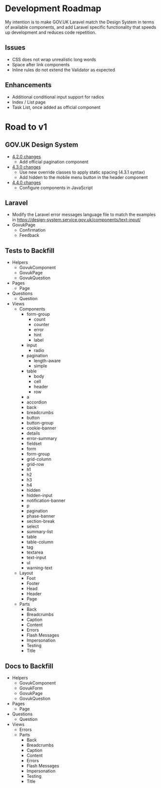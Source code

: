 # Development Roadmap

My intention is to make GOV.UK Laravel match the Design System in terms of available components, and add Laravel specific functionality that speeds up development and reduces code repetition.

## Issues

* CSS does not wrap unrealistic long words
* Space after link components
* Inline rules do not extend the Validator as expected

## Enhancements

* Additional conditional input support for radios
* Index / List page
* Task List, once added as official component

# Road to v1

## GOV.UK Design System

* [4.2.0 changes](https://github.com/alphagov/govuk-frontend/releases/tag/v4.2.0)
    * Add official pagination component
* [4.3.0 changes](https://github.com/alphagov/govuk-frontend/releases/tag/v4.3.0)
    * Use new override classes to apply static spacing (4.3.1 syntax)
    * Add hidden to the mobile menu button in the header component
* [4.4.0 changes](https://github.com/alphagov/govuk-frontend/releases/tag/v4.4.0)
    * Configure components in JavaScript

## Laravel

* Modify the Laravel error messages language file to match the examples in https://design-system.service.gov.uk/components/text-input/
* GovukPage
    * Confirmation
    * Feedback

## Tests to Backfill

* Helpers
    * GovukComponent
    * GovukPage
    * GovukQuestion
* Pages
    * Page
* Questions
    * Question
* Views
    * Components
        * form-group
            * count
            * counter
            * error
            * hint
            * label
        * input
            * radio
        * pagination
            * length-aware
            * simple
        * table
            * body
            * cell
            * header
            * row
        * a
        * accordion
        * back
        * breadcrumbs
        * button
        * button-group
        * cookie-banner
        * details
        * error-summary
        * fieldset
        * form
        * form-group
        * grid-column
        * grid-row
        * h1
        * h2
        * h3
        * h4
        * hidden
        * hidden-input
        * notification-banner
        * p
        * pagination
        * phase-banner
        * section-break
        * select
        * summary-list
        * table
        * table-column
        * tag
        * textarea
        * text-input
        * ul
        * warning-text
    * Layout
        * Foot
        * Footer
        * Head
        * Header
        * Page
    * Parts
        * Back
        * Breadcrumbs
        * Caption
        * Content
        * Errors
        * Flash Messages
        * Impersonation
        * Testing
        * Title

## Docs to Backfill

* Helpers
    * GovukComponent
    * GovukForm
    * GovukPage
    * GovukQuestion
* Pages
    * Page
* Questions
    * Question
* Views
    * Errors
    * Parts
        * Back
        * Breadcrumbs
        * Caption
        * Content
        * Errors
        * Flash Messages
        * Impersonation
        * Testing
        * Title
        
